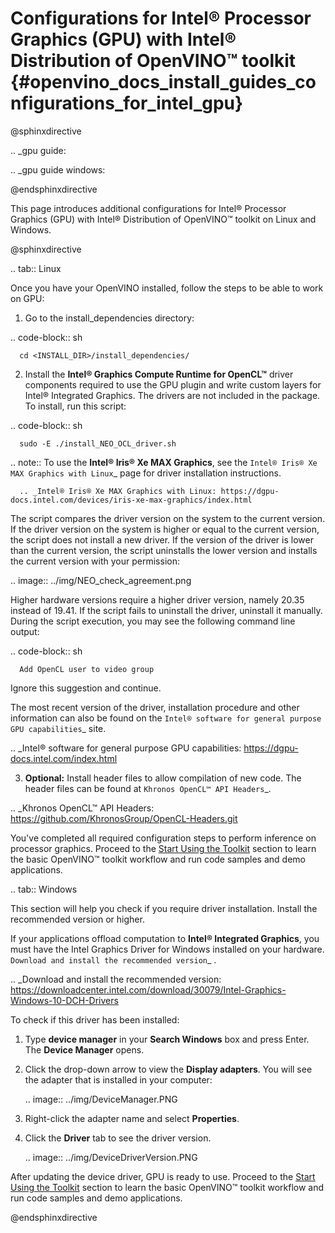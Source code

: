 # Configurations for Intel® Processor Graphics (GPU) with Intel® Distribution of OpenVINO™ toolkit {#openvino_docs_install_guides_configurations_for_intel_gpu}


@sphinxdirective

.. _gpu guide:

.. _gpu guide windows:

@endsphinxdirective


This page introduces additional configurations for Intel® Processor Graphics (GPU) with Intel® Distribution of OpenVINO™ toolkit on Linux and Windows.

@sphinxdirective

.. tab:: Linux

   Once you have your OpenVINO installed, follow the steps to be able to work on GPU:

   1. Go to the install_dependencies directory:


   .. code-block:: sh

      cd <INSTALL_DIR>/install_dependencies/

   2. Install the **Intel® Graphics Compute Runtime for OpenCL™** driver components required to use the GPU plugin and write custom layers for Intel® Integrated Graphics. The drivers are not included in the package. To install, run this script:

   .. code-block:: sh

      sudo -E ./install_NEO_OCL_driver.sh

   .. note:: To use the **Intel® Iris® Xe MAX Graphics**, see the `Intel® Iris® Xe MAX Graphics with Linux`_ page for driver installation instructions.

      .. _Intel® Iris® Xe MAX Graphics with Linux: https://dgpu-docs.intel.com/devices/iris-xe-max-graphics/index.html
   
   The script compares the driver version on the system to the current version. If the driver version on the system is higher or equal to the current version, the script does not install a new driver. If the version of the driver is lower than the current version, the script uninstalls the lower version and installs the current version with your permission:

   .. image:: ../img/NEO_check_agreement.png

   Higher hardware versions require a higher driver version, namely 20.35 instead of 19.41. If the script fails to uninstall the driver, uninstall it manually. During the script execution, you may see the following command line output: 

   .. code-block:: sh

      Add OpenCL user to video group    

   Ignore this suggestion and continue.<br>

 The most recent version of the driver, installation procedure and other information can also be found on the `Intel® software for general purpose GPU capabilities`_ site.

   .. _Intel® software for general purpose GPU capabilities: https://dgpu-docs.intel.com/index.html

   3. **Optional:** Install header files to allow compilation of new code. The header files can be found at `Khronos OpenCL™ API Headers`_.
   
   .. _Khronos OpenCL™ API Headers: https://github.com/KhronosGroup/OpenCL-Headers.git

   You've completed all required configuration steps to perform inference on processor graphics. 
   Proceed to the <a href="openvino_docs_install_guides_installing_openvino_linux.html#get-started">Start Using the Toolkit</a> section to learn the basic OpenVINO™ toolkit workflow and run code samples and demo applications.

.. tab:: Windows

   This section will help you check if you require driver installation. Install the recommended version or higher.

   If your applications offload computation to **Intel® Integrated Graphics**, you must have the Intel Graphics Driver for Windows installed on your hardware.
   `Download and install the recommended version`_ . 
   
   .. _Download and install the recommended version: https://downloadcenter.intel.com/download/30079/Intel-Graphics-Windows-10-DCH-Drivers

   To check if this driver has been installed:

   1. Type **device manager** in your **Search Windows** box and press Enter. The **Device Manager** opens.

   2. Click the drop-down arrow to view the **Display adapters**. You will see the adapter that is installed in your computer:

      .. image:: ../img/DeviceManager.PNG

   3. Right-click the adapter name and select **Properties**.

   4. Click the **Driver** tab to see the driver version. 

      .. image:: ../img/DeviceDriverVersion.PNG

   After updating the device driver, GPU is ready to use. Proceed to the <a href="openvino_docs_install_guides_installing_openvino_windows.html#get-started">Start Using the Toolkit</a> section to learn the basic OpenVINO™ toolkit workflow and run code samples and demo applications.


@endsphinxdirective
